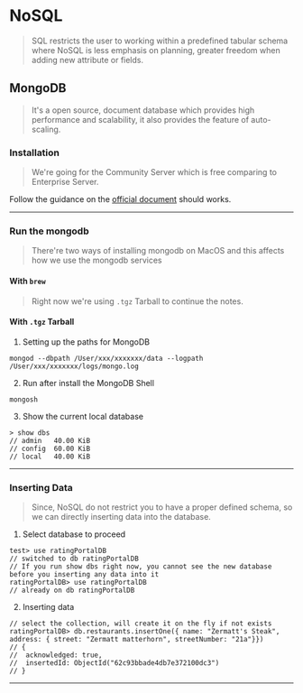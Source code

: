 # NoSQL
> SQL restricts the user to working within a predefined tabular schema where NoSQL is less emphasis on planning, greater freedom when adding new attribute or fields.

## MongoDB
> It's a open source, document database which provides high performance and scalability, it also provides the feature of auto-scaling.
### Installation
> We're going for the Community Server which is free comparing to Enterprise Server.

Follow the guidance on the [official document](https://www.mongodb.com/docs/manual/tutorial/install-mongodb-on-os-x-tarball/) should works.

---

### Run the mongodb
> There're two ways of installing mongodb on MacOS and this affects how we use the mongodb services
#### With `brew`
> Right now we're using `.tgz` Tarball to continue the notes.

#### With `.tgz` Tarball
1. Setting up the paths for MongoDB
```console
mongod --dbpath /User/xxx/xxxxxxx/data --logpath /User/xxx/xxxxxxx/logs/mongo.log
```
2. Run after install the MongoDB Shell
```console
mongosh
```
3. Show the current local database
```console
> show dbs
// admin   40.00 KiB
// config  60.00 KiB
// local   40.00 KiB
```

---

### Inserting Data
> Since, NoSQL do not restrict you to have a proper defined schema, so we can directly inserting data into the database.
1. Select database to proceed
```console
test> use ratingPortalDB
// switched to db ratingPortalDB
// If you run show dbs right now, you cannot see the new database before you inserting any data into it
ratingPortalDB> use ratingPortalDB
// already on db ratingPortalDB
```
2. Inserting data
```console
// select the collection, will create it on the fly if not exists
ratingPortalDB> db.restaurants.insertOne({ name: "Zermatt's Steak", address: { street: "Zermatt matterhorn", streetNumber: "21a"}})
// {
//  acknowledged: true,
//  insertedId: ObjectId("62c93bbade4db7e372100dc3")
// }
```

---
